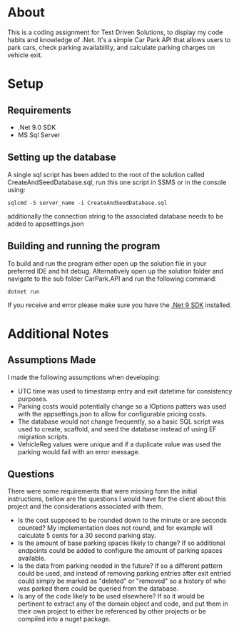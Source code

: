 # About
This is a coding assignment for Test Driven Solutions, to display my code habits and knowledge of .Net. 
It's a simple Car Park API that allows users to park cars, check parking availability, and calculate parking charges on 
vehicle exit.

# Setup
## Requirements
- .Net 9.0 SDK
- MS Sql Server

## Setting up the database
A single sql script has been added to the root of the solution called CreateAndSeedDatabase.sql, run this one script
in SSMS or in the console using:
```
sqlcmd -S server_name -i CreateAndSeedDatabase.sql
```
additionally the connection string to the associated database needs to be added to appsettings.json

## Building and running the program 
To build and run the program either open up the solution file in your preferred IDE and hit debug. Alternatively 
open up the solution folder and navigate to the sub folder CarPark.API and run the following command:
```
dotnet run
```
If you receive and error please make sure you have the 
[.Net 9 SDK](https://dotnet.microsoft.com/en-us/download/dotnet/9.0) installed.

# Additional Notes
## Assumptions Made
I made the following assumptions when developing:
- UTC time was used to timestamp entry and exit datetime for consistency purposes.
- Parking costs would potentially change so a IOptions patters was used with the appsettings.json to allow
for configurable pricing costs. 
- The database would not change frequently, so a basic SQL script was used to create, scaffold, and seed the
database instead of using EF migration scripts.
- VehicleReg values were unique and if a duplicate value was used the parking would fail with an error message.

## Questions
There were some requirements that were missing form the initial instructions, bellow are the
questions I would have for the client about this project and the considerations associated with
them. 

- Is the cost supposed to be rounded down to the minute or are seconds counted?
My implementation does not round, and for example will calculate 5 cents for a 30 second parking stay. 
- Is the amount of base parking spaces likely to change?
If so additional endpoints could be added to configure the amount of parking spaces available.
- Is the data from parking needed in the future?
If so a different pattern could be used, and instead of removing parking entries after exit entried could
simply be marked as "deleted" or "removed" so a history of who was parked there could be queried from the 
database.
- Is any of the code likely to be used elsewhere?
If so it would be pertinent to extract any of the domain object and code, and put them in their own project to 
either be referenced by other projects or be compiled into a nuget package.

